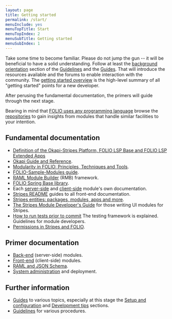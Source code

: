 ```yaml
---
layout: page
title: Getting started
permalink: /start/
menuInclude: yes
menuTopTitle: Start
menuTopIndex: 2
menuSubTitle: Getting started
menuSubIndex: 1
---
```


Take some time to become familiar. Please do not jump the gun -- it will be beneficial to have a solid understanding.
Follow at least the [background orientation](/guidelines/#background-orientation)
section of the [Guidelines](/guidelines/)
and the [Guides](/guides/#background-orientation).
That will introduce the resources available and the forums to enable interaction with the community.
The [getting started overview](overview/) is the high-level summary of all "getting started" points for a new developer.

After perusing the fundamental documentation, the primers will guide through the next stage.

Bearing in mind that [FOLIO uses any programming language](/guides/any-programming-language/) browse the [repositories](/source-code/) to gain insights from modules that handle similar facilities to your intention.

## Fundamental documentation

- [Definition of the Okapi-Stripes Platform, FOLIO LSP Base and FOLIO LSP Extended Apps](https://wiki.folio.org/x/kozc)
- [Okapi Guide and Reference](https://github.com/folio-org/okapi/blob/master/doc/guide.md).
- [Modularity in FOLIO: Principles, Techniques and Tools](https://doi.org/10.23974/ijol.2021.vol6.2.208).
- [FOLIO-Sample-Modules guide](https://github.com/folio-org/folio-sample-modules/blob/master/README.md).
- [RAML Module Builder](https://github.com/folio-org/raml-module-builder) (RMB) framework.
- [FOLIO Spring Base library](https://github.com/folio-org/folio-spring-base).
- Each [server-side](/source-code/#server-side) and [client-side](/source-code/#client-side)
module's own documentation.
- [Stripes README](https://github.com/folio-org/stripes/blob/master/README.md)
guides to all front-end documentation.
- [Stripes entities: packages, modules, apps and more](https://github.com/folio-org/stripes/blob/master/doc/modules-apps-etc.md).
- [The Stripes Module Developer's Guide](https://github.com/folio-org/stripes/blob/master/doc/dev-guide.md)
for those writing UI modules for Stripes.
- [How to run tests prior to commit](/faqs/how-to-test-prior-to-commit/)
The testing framework is explained. Guidelines for module developers.
- [Permissions in Stripes and FOLIO](https://github.com/folio-org/stripes-core/blob/master/doc/permissions.md).

## Primer documentation

* [Back-end](primer-develop-backend/) (server-side) modules.
* [Front-end](primer-develop-frontend/) (client-side) modules.
* [RAML and JSON Schema](primer-raml/).
* [System administration](primer-sys-admin/) and deployment.

## Further information

* [Guides](/guides/) to various topics, especially at this stage the [Setup and configuration](/guides/#setup-and-configuration) and  [Development tips](/guides/#development-tips) sections.
* [Guidelines](/guidelines/) for various procedures.

<div class="folio-spacer-content"></div>

